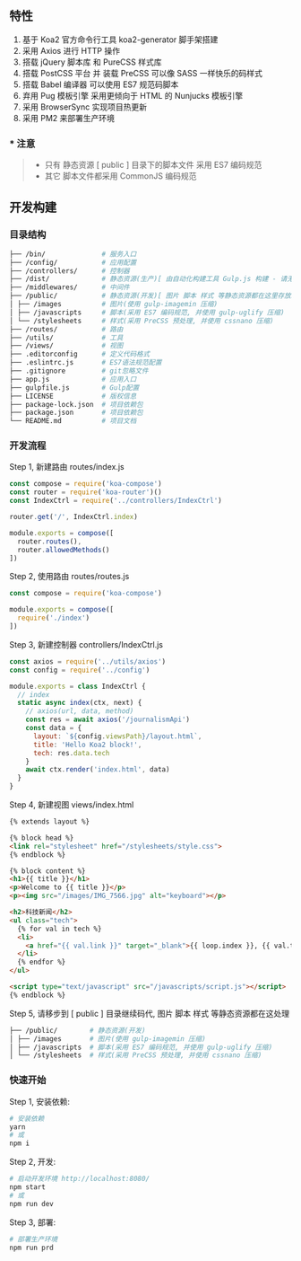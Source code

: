 ## 特性

1.  基于 Koa2 官方命令行工具 koa2-generator 脚手架搭建
2.  采用 Axios 进行 HTTP 操作
3.  搭载 jQuery 脚本库 和 PureCSS 样式库
4.  搭载 PostCSS 平台 并 装载 PreCSS 可以像 SASS 一样快乐的码样式
5.  搭载 Babel 编译器 可以使用 ES7 规范码脚本
6.  弃用 Pug 模板引擎 采用更倾向于 HTML 的 Nunjucks 模板引擎
7.  采用 BrowserSync 实现项目热更新
8.  采用 PM2 来部署生产环境

### \* 注意

> -   只有 静态资源 [ public ] 目录下的脚本文件 采用 ES7 编码规范
> -   其它 脚本文件都采用 CommonJS 编码规范

## 开发构建

### 目录结构

```bash
├── /bin/              # 服务入口
├── /config/           # 应用配置
├── /controllers/      # 控制器
├── /dist/             # 静态资源(生产)[ 由自动化构建工具 Gulp.js 构建 - 请无视它 ]
├── /middlewares/      # 中间件
├── /public/           # 静态资源(开发)[ 图片 脚本 样式 等静态资源都在这里存放或码代 ]
│ ├── /images          # 图片(使用 gulp-imagemin 压缩)
│ ├── /javascripts     # 脚本(采用 ES7 编码规范, 并使用 gulp-uglify 压缩)
│ └── /stylesheets     # 样式(采用 PreCSS 预处理, 并使用 cssnano 压缩)
├── /routes/           # 路由
├── /utils/            # 工具
├── /views/            # 视图
├── .editorconfig      # 定义代码格式
├── .eslintrc.js       # ES7语法规范配置
├── .gitignore         # git忽略文件
├── app.js             # 应用入口
├── gulpfile.js        # Gulp配置
├── LICENSE            # 版权信息
├── package-lock.json  # 项目依赖包
├── package.json       # 项目依赖包
└── README.md          # 项目文档
```

### 开发流程

Step 1, 新建路由 routes/index.js

```javascript
const compose = require('koa-compose')
const router = require('koa-router')()
const IndexCtrl = require('../controllers/IndexCtrl')

router.get('/', IndexCtrl.index)

module.exports = compose([
  router.routes(),
  router.allowedMethods()
])
```

Step 2, 使用路由 routes/routes.js

```javascript
const compose = require('koa-compose')

module.exports = compose([
  require('./index')
])
```

Step 3, 新建控制器 controllers/IndexCtrl.js

```javascript
const axios = require('../utils/axios')
const config = require('../config')

module.exports = class IndexCtrl {
  // index
  static async index(ctx, next) {
    // axios(url, data, method)
    const res = await axios('/journalismApi')
    const data = {
      layout: `${config.viewsPath}/layout.html`,
      title: 'Hello Koa2 block!',
      tech: res.data.tech
    }
    await ctx.render('index.html', data)
  }
}
```

Step 4, 新建视图 views/index.html

```html
{% extends layout %}

{% block head %}
<link rel="stylesheet" href="/stylesheets/style.css">
{% endblock %}

{% block content %}
<h1>{{ title }}</h1>
<p>Welcome to {{ title }}</p>
<p><img src="/images/IMG_7566.jpg" alt="keyboard"></p>

<h2>科技新闻</h2>
<ul class="tech">
  {% for val in tech %}
  <li>
    <a href="{{ val.link }}" target="_blank">{{ loop.index }}, {{ val.title }}</a>
  </li>
  {% endfor %}
</ul>

<script type="text/javascript" src="/javascripts/script.js"></script>
{% endblock %}
```

Step 5, 请移步到 [ public ] 目录继续码代, 图片 脚本 样式 等静态资源都在这处理

```bash
├── /public/        # 静态资源(开发)
│ ├── /images       # 图片(使用 gulp-imagemin 压缩)
│ ├── /javascripts  # 脚本(采用 ES7 编码规范, 并使用 gulp-uglify 压缩)
│ └── /stylesheets  # 样式(采用 PreCSS 预处理, 并使用 cssnano 压缩)
```

### 快速开始

Step 1, 安装依赖:

```bash
# 安装依赖
yarn
# 或
npm i
```

Step 2, 开发:

```bash
# 启动开发环境 http://localhost:8080/
npm start
# 或
npm run dev
```

Step 3, 部署:

```bash
# 部署生产环境
npm run prd
```
